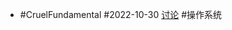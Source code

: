 - #CruelFundamental #2022-10-30 [讨论](https://github.com/CYZH1307/CruelFundamental/tree/main/homework/202210/30) #操作系统